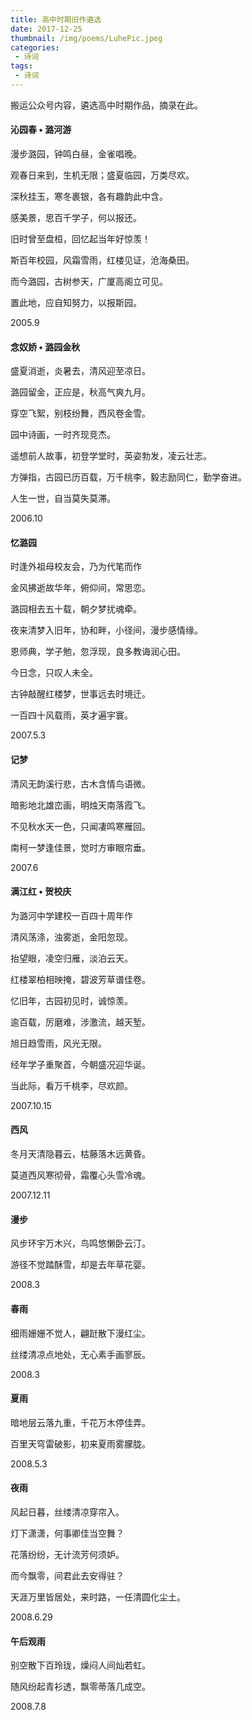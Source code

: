 ```yaml
---
title: 高中时期旧作遴选
date: 2017-12-25
thumbnail: /img/poems/LuhePic.jpeg
categories:
 - 诗词
tags:
 - 诗词
---
```

搬运公众号内容，遴选高中时期作品，摘录在此。
<!-- more -->

#### 沁园春 • 潞河游

漫步潞园，钟鸣白昼，金雀唱晚。

观春日来到，生机无限；盛夏临园，万类尽欢。

深秋挂玉，寒冬裹银，各有趣韵此中含。

感美景，思百千学子，何以报还。

旧时曾至盘桓，回忆起当年好惊羡！

斯百年校园，风霜雪雨，红楼见证，沧海桑田。

而今潞园，古树参天，广厦高阁立可见。

置此地，应自知努力，以报斯园。

2005.9


#### 念奴娇 • 潞园金秋

盛夏消逝，炎暑去，清风迎至凉日。

潞园留金，正应是，秋高气爽九月。

穿空飞絮，别枝纷舞，西风卷金雪。

园中诗画，一时齐现竞杰。

遥想前人故事，初登学堂时，英姿勃发，凌云壮志。

方弹指，古园已历百载，万千桃李，毅志励同仁，勤学奋进。

人生一世，自当莫失莫滞。

2006.10


#### 忆潞园

时逢外祖母校友会，乃为代笔而作

金风拂逝故华年，俯仰间，常思恋。

潞园相去五十载，朝夕梦扰魂牵。

夜来清梦入旧年，协和畔，小径间，漫步感情缘。

恩师典，学子勉，忽浮现，良多教诲润心田。

今日念，只叹人未全。

古钟敲醒红楼梦，世事远去时境迁。

一百四十风载雨，英才遍宇寰。

2007.5.3


#### 记梦

清风无韵溪行悲，古木含情鸟语微。

暗影地北雄峦画，明烛天南落霞飞。

不见秋水天一色，只闻凄鸣寒雁回。

南柯一梦逢佳景，觉时方审眼帘垂。

2007.6


#### 满江红 • 贺校庆

为潞河中学建校一百四十周年作

清风荡涤，浊雾逝，金阳忽现。

抬望眼，凌空归雁，淡泊云天。

红楼翠柏相映掩，碧波芳草谱佳卷。

忆旧年，古园初见时，诚惊羡。

逾百载，厉磨难，涉激流，越天堑。

旭日趋雪雨，风光无限。

经年学子重聚首，今朝盛况迎华诞。

当此际，看万千桃李，尽欢颜。

2007.10.15


#### 西风

冬月天清隐暮云，枯藤落木远黄昏。

莫道西风寒彻骨，霜覆心头雪冷魂。

2007.12.11


#### 漫步

风步环宇万木兴，鸟鸣悠懒卧云汀。

游径不觉踏酥雪，却是去年草花婴。

2008.3


#### 春雨

细雨姗姗不觉人，翩跹散下漫红尘。

丝缕清凉点地处，无心素手画寥辰。

2008.3


#### 夏雨

暗地层云落九重，千花万木停佳弄。

百里天穹雷破影，初来夏雨雾朦胧。

2008.5.3


#### 夜雨

风起日暮，丝缕清凉穿帘入。

灯下潇潇，何事卿佳当空舞？

花落纷纷，无计流芳何须妒。

而今飘零，间君此去安得驻？

天涯万里皆居处，来时路，一任清圆化尘土。

2008.6.29


#### 午后观雨

别空散下百玲珑，燥闷人间灿若虹。

随风纷起青衫透，飘零蒂落几成空。

2008.7.8


